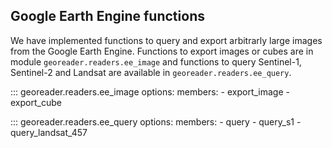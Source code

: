 ## Google Earth Engine functions

We have implemented functions to query and export arbitrarly large images from the Google Earth Engine. 
Functions to export images or cubes are in module `georeader.readers.ee_image` and functions to query Sentinel-1, Sentinel-2 and Landsat are
available in `georeader.readers.ee_query`.

::: georeader.readers.ee_image
    options:
      members:
        - export_image
        - export_cube

::: georeader.readers.ee_query
    options:
      members:
        - query
        - query_s1
        - query_landsat_457
